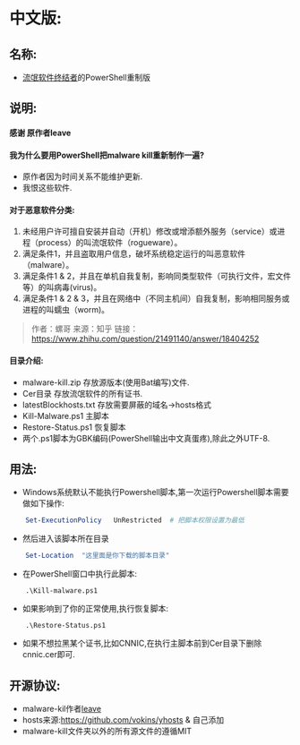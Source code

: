 # 中文版:
## 名称:
- [流氓软件终结者](https://liwei2.com/2015/11/27/378.html)的PowerShell重制版

## 说明:
#### 感谢 原作者leave 

#### 我为什么要用PowerShell把malware kill重新制作一遍?
- 原作者因为时间关系不能维护更新.
- 我恨这些软件.

#### 对于恶意软件分类:
1. 未经用户许可擅自安装并自动（开机）修改或增添额外服务（service）或进程（process）的叫流氓软件（rogueware）。
2. 满足条件1，并且盗取用户信息，破坏系统稳定运行的叫恶意软件（malware）。
3. 满足条件1 & 2，并且在单机自我复制，影响同类型软件（可执行文件，宏文件等）的叫病毒(virus)。
4. 满足条件1 & 2 & 3，并且在网络中（不同主机间）自我复制，影响相同服务或进程的叫蠕虫（worm)。 

> 作者：螺哥  来源：知乎  链接：https://www.zhihu.com/question/21491140/answer/18404252


#### 目录介绍:
- malware-kill.zip 存放源版本(使用Bat编写)文件.
- Cer目录 存放流氓软件的所有证书.
- latestBlockhosts.txt 存放需要屏蔽的域名→hosts格式
- Kill-Malware.ps1 主脚本
- Restore-Status.ps1 恢复脚本
- 两个.ps1脚本为GBK编码(PowerShell输出中文真蛋疼),除此之外UTF-8. 


## 用法:
- Windows系统默认不能执行Powershell脚本,第一次运行Powershell脚本需要做如下操作:
```powershell
    Set-ExecutionPolicy   UnRestricted  # 把脚本权限设置为最低
```
- 然后进入该脚本所在目录
```powershell
    Set-Location  "这里面是你下载的脚本目录"     
```
- 在PowerShell窗口中执行此脚本:
```Shell
    .\Kill-malware.ps1
```
- 如果影响到了你的正常使用,执行恢复脚本:
```Shell
    .\Restore-Status.ps1
```
- 如果不想拉黑某个证书,比如CNNIC,在执行主脚本前到Cer目录下删除cnnic.cer即可.

## 开源协议:
- malware-kil作者[leave](https://liwei2.com/) 
- hosts来源:https://github.com/vokins/yhosts & 自己添加
- malware-kill文件夹以外的所有源文件的遵循MIT

